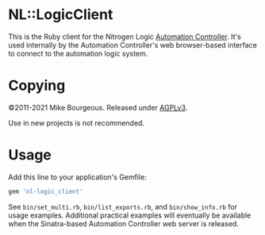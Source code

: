 # NL::LogicClient

This is the Ruby client for the Nitrogen Logic [Automation Controller][1].
It's used internally by the Automation Controller's web browser-based interface
to connect to the automation logic system.

# Copying

&copy;2011-2021 Mike Bourgeous.  Released under [AGPLv3][0].

Use in new projects is not recommended.

# Usage

Add this line to your application's Gemfile:

```ruby
gem 'nl-logic_client'
```

See `bin/set_multi.rb`, `bin/list_exports.rb`, and `bin/show_info.rb` for usage
examples.  Additional practical examples will eventually be available when the
Sinatra-based Automation Controller web server is released.

[0]: https://www.gnu.org/licenses/agpl-3.0.html
[1]: http://www.nitrogenlogic.com/products/automation_controller.html
